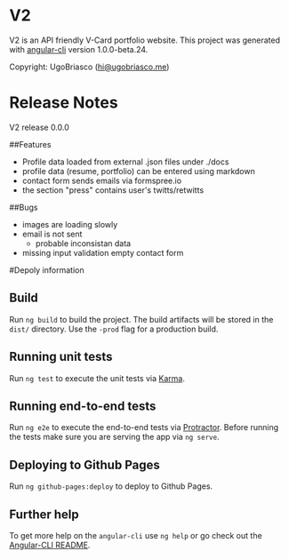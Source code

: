 # V2
V2 is an API friendly V-Card portfolio website.
This project was generated with [angular-cli](https://github.com/angular/angular-cli) version 1.0.0-beta.24.

Copyright: UgoBriasco (hi@ugobriasco.me)

# Release Notes
V2 release 0.0.0

##Features
- Profile data loaded from external .json files under ./docs
- profile data (resume, portfolio) can be entered using markdown
- contact form sends emails via formspree.io
- the section "press" contains user's twitts/retwitts


##Bugs
- images are loading slowly
- email is not sent
    + probable inconsistan data
- missing input validation empty contact form

#Depoly information

## Build

Run `ng build` to build the project. The build artifacts will be stored in the `dist/` directory. Use the `-prod` flag for a production build.

## Running unit tests

Run `ng test` to execute the unit tests via [Karma](https://karma-runner.github.io).

## Running end-to-end tests

Run `ng e2e` to execute the end-to-end tests via [Protractor](http://www.protractortest.org/).
Before running the tests make sure you are serving the app via `ng serve`.

## Deploying to Github Pages

Run `ng github-pages:deploy` to deploy to Github Pages.

## Further help

To get more help on the `angular-cli` use `ng help` or go check out the [Angular-CLI README](https://github.com/angular/angular-cli/blob/master/README.md).
